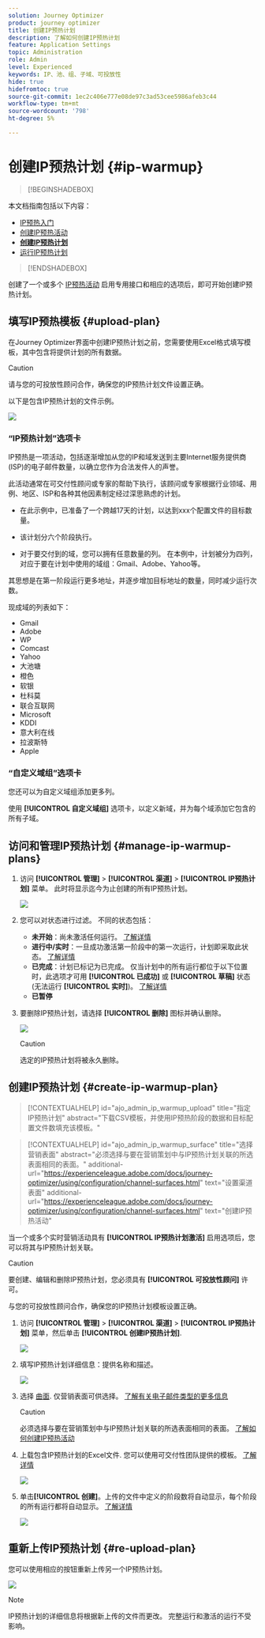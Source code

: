 ```yaml
---
solution: Journey Optimizer
product: journey optimizer
title: 创建IP预热计划
description: 了解如何创建IP预热计划
feature: Application Settings
topic: Administration
role: Admin
level: Experienced
keywords: IP、池、组、子域、可投放性
hide: true
hidefromtoc: true
source-git-commit: 1ec2c406e777e08de97c3ad53cee5986afeb3c44
workflow-type: tm+mt
source-wordcount: '798'
ht-degree: 5%

---
```


# 创建IP预热计划 {#ip-warmup}

>[!BEGINSHADEBOX]

本文档指南包括以下内容：

* [IP预热入门](ip-warmup-gs.md)
* [创建IP预热活动](ip-warmup-campaign.md)
* **[创建IP预热计划](ip-warmup-plan.md)**
* [运行IP预热计划](ip-warmup-running.md)

>[!ENDSHADEBOX]

创建了一个或多个 [IP预热活动](ip-warmup-campaign.md) 启用专用接口和相应的选项后，即可开始创建IP预热计划。

## 填写IP预热模板 {#upload-plan}

在Journey Optimizer界面中创建IP预热计划之前，您需要使用Excel格式填写模板，其中包含将提供计划的所有数据。

>[!CAUTION]
>
>请与您的可投放性顾问合作，确保您的IP预热计划文件设置正确。

以下是包含IP预热计划的文件示例。

![](assets/ip-warmup-sample-file.png)

### “IP预热计划”选项卡

IP预热是一项活动，包括逐渐增加从您的IP和域发送到主要Internet服务提供商(ISP)的电子邮件数量，以确立您作为合法发件人的声誉。

此活动通常在可交付性顾问或专家的帮助下执行，该顾问或专家根据行业领域、用例、地区、ISP和各种其他因素制定经过深思熟虑的计划。

* 在此示例中，已准备了一个跨越17天的计划，以达到xxx个配置文件的目标数量。

* 该计划分六个阶段执行。

* 对于要交付到的域，您可以拥有任意数量的列。 在本例中，计划被分为四列，对应于要在计划中使用的域组：Gmail、Adobe、Yahoo等。

其思想是在第一阶段运行更多地址，并逐步增加目标地址的数量，同时减少运行次数。

现成域的列表如下：

* Gmail
* Adobe
* WP
* Comcast
* Yahoo
* 大池塘
* 橙色
* 软银
* 杜科莫
* 联合互联网
* Microsoft
* KDDI
* 意大利在线
* 拉波斯特
* Apple

### “自定义域组”选项卡

您还可以为自定义域组添加更多列。

使用 **[!UICONTROL 自定义域组]** 选项卡，以定义新域，并为每个域添加它包含的所有子域。<!--TBC-->

## 访问和管理IP预热计划 {#manage-ip-warmup-plans}

1. 访问 **[!UICONTROL 管理]** > **[!UICONTROL 渠道]** > **[!UICONTROL IP预热计划]** 菜单。 此时将显示迄今为止创建的所有IP预热计划。

   ![](assets/ip-warmup-filter-list.png)

1. 您可以对状态进行过滤。 不同的状态包括：

   * **未开始**：尚未激活任何运行。 [了解详情](ip-warmup-running.md#define-runs)
   * **进行中/实时**：一旦成功激活第一阶段中的第一次运行，计划即采取此状态。 [了解详情](ip-warmup-running.md#define-runs)
   * **已完成**：计划已标记为已完成。 仅当计划中的所有运行都位于以下位置时，此选项才可用 **[!UICONTROL 已成功]** 或 **[!UICONTROL 草稿]** 状态(无法运行 **[!UICONTROL 实时]**)。 [了解详情](ip-warmup-running.md#define-runs#mark-as-completed)
   * **已暂停**<!--: to check (user action)-->

1. 要删除IP预热计划，请选择 **[!UICONTROL 删除]** 图标并确认删除。

   ![](assets/ip-warmup-delete-plan.png)

   >[!CAUTION]
   >
   >选定的IP预热计划将被永久删除。

## 创建IP预热计划 {#create-ip-warmup-plan}

>[!CONTEXTUALHELP]
>id="ajo_admin_ip_warmup_upload"
>title="指定IP预热计划"
>abstract="下载CSV模板，并使用IP预热阶段的数据和目标配置文件数填充该模板。"

>[!CONTEXTUALHELP]
>id="ajo_admin_ip_warmup_surface"
>title="选择营销表面"
>abstract="必须选择与要在营销策划中与IP预热计划关联的所选表面相同的表面。"
>additional-url="https://experienceleague.adobe.com/docs/journey-optimizer/using/configuration/channel-surfaces.html" text="设置渠道表面"
>additional-url="https://experienceleague.adobe.com/docs/journey-optimizer/using/configuration/channel-surfaces.html" text="创建IP预热活动"

当一个或多个实时营销活动具有 **[!UICONTROL IP预热计划激活]** 启用选项后，您可以将其与IP预热计划关联。

>[!CAUTION]
>
>要创建、编辑和删除IP预热计划，您必须具有 **[!UICONTROL 可投放性顾问]** 许可。 <!--Learn more on managing [!DNL Journey Optimizer] users' access rights in [this section](../administration/permissions-overview.md).-->
>
>与您的可投放性顾问合作，确保您的IP预热计划模板设置正确。 <!--TBC-->

1. 访问 **[!UICONTROL 管理]** > **[!UICONTROL 渠道]** > **[!UICONTROL IP预热计划]** 菜单，然后单击 **[!UICONTROL 创建IP预热计划]**.

   ![](assets/ip-warmup-create-plan.png)

1. 填写IP预热计划详细信息：提供名称和描述。

   ![](assets/ip-warmup-plan-details.png)

1. 选择 [曲面](channel-surfaces.md). 仅营销表面可供选择。 [了解有关电子邮件类型的更多信息](../email/email-settings.md#email-type)

   >[!CAUTION]
   >
   >必须选择与要在营销策划中与IP预热计划关联的所选表面相同的表面。 [了解如何创建IP预热活动](#create-ip-warmup-campaign)

1. 上载包含IP预热计划的Excel文件<!--which formats are allowed?-->. 您可以使用可交付性团队提供的模板。<!--TBC?--> [了解详情](#upload-plan)
   <!--
    You can also download the Excel template from the [!DNL Journey Optimizer] user interface and upload it after filling it with the IP warmup details.-->

   ![](assets/ip-warmup-upload-success.png)

1. 单击&#x200B;**[!UICONTROL 创建]**。上传的文件中定义的阶段数将自动显示，每个阶段的所有运行都将自动显示。 [了解详情](#upload-plan)

   ![](assets/ip-warmup-plan-phases.png)

## 重新上传IP预热计划 {#re-upload-plan}

您可以使用相应的按钮重新上传另一个IP预热计划。

![](assets/ip-warmup-re-upload-plan.png)

>[!NOTE]
>
>IP预热计划的详细信息将根据新上传的文件而更改。 完整运行和激活的运行不受影响。